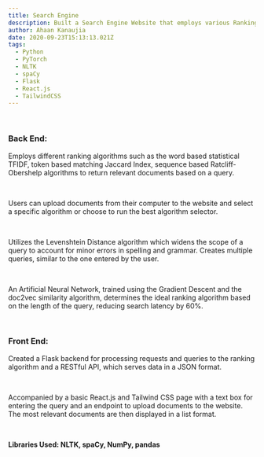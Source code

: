 ```yaml
---
title: Search Engine
description: Built a Search Engine Website that employs various Ranking Algorithms
author: Ahaan Kanaujia
date: 2020-09-23T15:13:13.021Z
tags:
  - Python
  - PyTorch
  - NLTK
  - spaCy
  - Flask
  - React.js
  - TailwindCSS
---
```

<br>

### Back End:

Employs different ranking algorithms such as the word based statistical  TFIDF, token based matching Jaccard Index, sequence based Ratcliff-Obershelp algorithms to return relevant documents based on a query. 

<br>

Users can upload documents from their computer to the website and select a specific algorithm or choose to run the best algorithm selector. 

<br>

Utilizes the Levenshtein Distance algorithm which widens the scope of a query to account for minor errors in spelling and grammar. Creates multiple queries, similar to the one entered by the user. 

<br>

An Artificial Neural Network, trained using the Gradient Descent and the doc2vec similarity algorithm, determines the ideal ranking algorithm based on the length of the query, reducing search latency by 60%.

<br> 

### Front End:

Created a Flask backend for processing requests and queries to the ranking algorithm and a RESTful API, which serves data in a JSON format.

<br>

Accompanied by a basic React.js and Tailwind CSS page with a text box for entering the query and an endpoint to upload documents to the website. The most relevant documents are then displayed in a list format.

<br>

**Libraries Used: NLTK, spaCy, NumPy, pandas**